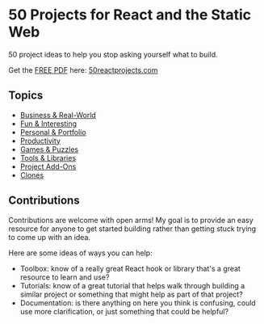 # 50 Projects for React and the Static Web

50 project ideas to help you stop asking yourself what to build.

Get the [FREE PDF](https://50reactprojects.com/) here: [50reactprojects.com](https://50reactprojects.com/)

## Topics
* [Business & Real-World](Business%20%26%20Real-World)
* [Fun & Interesting](Fun%20%26%20Interesting)
* [Personal & Portfolio](Personal%20%26%20Portfolio)
* [Productivity](Productivity)
* [Games & Puzzles](Games%20%26%20Puzzles)
* [Tools & Libraries](Tools%20%26%20Libraries)
* [Project Add-Ons](Project%20Add-Ons)
* [Clones](Clones)

## Contributions

Contributions are welcome with open arms! My goal is to provide an easy resource for anyone to get started building rather than getting stuck trying to come up with an idea.

Here are some ideas of ways you can help:
* Toolbox: know of a really great React hook or library that's a great resource to learn and use?
* Tutorials: know of a great tutorial that helps walk through building a similar project or something that might help as part of that project?
* Documentation: is there anything on here you think is confusing, could use more clarification, or just something that could be helpful?

